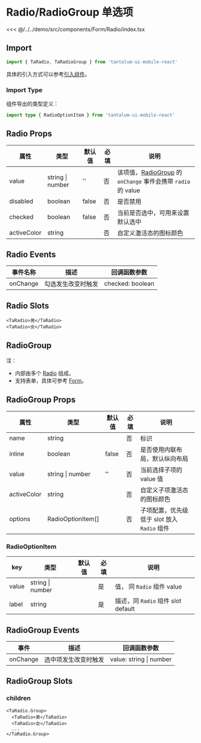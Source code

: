 # Radio/RadioGroup 单选项

<CodeDemo name="Radio">

<<< @/../../demo/src/components/Form/Radio/index.tsx

</CodeDemo>

## Import

```js
import { TaRadio, TaRadioGroup } from 'tantalum-ui-mobile-react'
```

具体的引入方式可以参考[引入组件](../guide/import.md)。

### Import Type

组件导出的类型定义：

```ts
import type { RadioOptionItem } from 'tantalum-ui-mobile-react'
```

## Radio Props

| 属性        | 类型             | 默认值 | 必填 | 说明                                                                                             |
| ----------- | ---------------- | ------ | ---- | ------------------------------------------------------------------------------------------------ |
| value       | string \| number | ''     | 否   | 该项值，[RadioGroup](./Radio.md#radiogroup-单项选择器) 的 `onChange` 事件会携带 `radio` 的 value |
| disabled    | boolean          | false  | 否   | 是否禁用                                                                                         |
| checked     | boolean          | false  | 否   | 当前是否选中，可用来设置默认选中                                                                 |
| activeColor | string           |        | 否   | 自定义激活态的图标颜色                                                                           |

## Radio Events

| 事件名称 | 描述               | 回调函数参数     |
| -------- | ------------------ | ---------------- |
| onChange | 勾选发生改变时触发 | checked: boolean |

## Radio Slots

```tsx
<TaRadio>男</TaRadio>
<TaRadio>女</TaRadio>
```

## RadioGroup

注：

- 内部由多个 [Radio](./Radio.md#Radio-单选项) 组成。
- 支持表单，具体可参考 [Form](./Form.md)。

## RadioGroup Props

| 属性        | 类型              | 默认值 | 必填 | 说明                                        |
| ----------- | ----------------- | ------ | ---- | ------------------------------------------- |
| name        | string            |        | 否   | 标识                                        |
| inline      | boolean           | false  | 否   | 是否使用内联布局，默认纵向布局              |
| value       | string \| number  | ''     | 否   | 当前选择子项的 value 值                     |
| activeColor | string            |        | 否   | 自定义子项激活态的图标颜色                  |
| options     | RadioOptionItem[] |        | 否   | 子项配置，优先级低于 slot 放入 `Radio` 组件 |

### RadioOptionItem

| key   | 类型             | 默认值 | 必填 | 说明                               |
| ----- | ---------------- | ------ | ---- | ---------------------------------- |
| value | string \| number |        | 是   | 值， 同 `Radio` 组件 value         |
| label | string           |        | 是   | 描述，同 `Radio` 组件 slot default |

## RadioGroup Events

| 事件     | 描述                 | 回调函数参数            |
| -------- | -------------------- | ----------------------- |
| onChange | 选中项发生改变时触发 | value: string \| number |

## RadioGroup Slots

### children

```tsx
<TaRadio.Group>
  <TaRadio>男</TaRadio>
  <TaRadio>女</TaRadio>
  ...
</TaRadio.Group>
```
